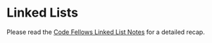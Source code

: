 # Linked Lists

Please read the [Code Fellows Linked List Notes](https://codefellows.github.io/common_curriculum/data_structures_and_algorithms/Code_401/class-05/resources/singly_linked_list) for a detailed recap.
